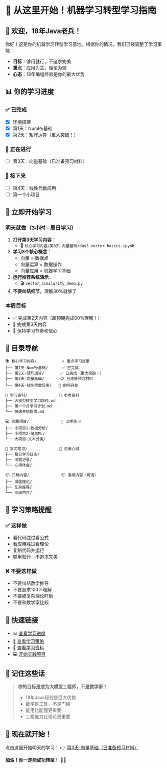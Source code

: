 # 🚀 从这里开始！机器学习转型学习指南

## 🎯 欢迎，18年Java老兵！

你好！这是你的机器学习转型学习基地。根据你的情况，我们已经调整了学习策略：
- **目标**：够用就行，不追求完美
- **重点**：应用为主，理论为辅
- **心态**：18年编程经验是你的最大优势

## 📊 你的学习进度

### ✅ 已完成
- [x] 环境搭建
- [x] 第1天：NumPy基础
- [x] 第2天：矩阵运算（重大突破！）

### 🔄 正在进行
- [ ] 第3天：向量基础（已准备预习材料）

### 📅 接下来
- [ ] 第4天：线性代数应用
- [ ] 第一个小项目

## 🚀 立即开始学习

### 明天就做（3小时 - 周日学习）
1. **打开第3天学习内容**：
   - 📁 `核心学习内容/第3天-向量基础/day3_vector_basics.ipynb`
2. **学习3个核心概念**：
   - 向量 = 数据点
   - 向量运算 = 数据操作
   - 向量应用 = 机器学习基础
3. **运行推荐系统演示**：
   - 🎬 `vector_similarity_demo.py`
4. **不要纠结细节**，理解30%就够了

### 本周目标
- ✅ 完成第2天内容（超预期完成60%理解！）
- 🔄 完成第3天内容
- 🎯 保持学习节奏和信心

## 📁 目录导航

```
📚 核心学习内容/           ⭐ 重点学习这里
├── 第1天-NumPy基础/      ✅ 已完成
├── 第2天-矩阵运算/       ✅ 已完成（重大突破！）
├── 第3天-向量基础/       📋 已准备预习材料
└── 第4天-线性代数应用/   📅 即将开始

📖 学习资料/              📖 参考资料
├── 大模型转型学习路径.md
├── 第一个月学习计划.md
└── 快速开始指南.md

💻 实践项目/              🚀 动手练习
├── 小项目1-数据分析/
├── 小项目2-简单ML/
└── 大项目-文本分类/

📝 学习笔记/              📝 记录心得
├── 每日学习日志/
├── 问题记录/
└── 心得体会/

📦 归档内容/              📦 高级内容（可选）
├── 深度理论/
├── 复杂推导/
└── 高级内容/
```

## 🎯 学习策略提醒

### ✅ 这样做
- 看代码胜过看公式
- 看应用胜过看理论
- 复制代码并运行
- 够用就行，不追求完美

### ❌ 不要这样做
- 不要纠结数学推导
- 不要追求100%理解
- 不要被复杂理论吓到
- 不要和数学家比较

## 🔗 快速链接

- 📊 [查看学习进度](./📊%20学习进度跟踪.md)
- 📝 [查看学习策略](./学习策略调整建议.md)
- 📖 [查看学习资料](./学习资料/)
- 💻 [开始实践项目](./实践项目/)

## 🌟 记住这些话

> **你的目标是成为大模型工程师，不是数学家！**
> 
> - 18年Java经验是巨大优势
> - 数学是工具，不是门槛
> - 能用比能懂更重要
> - 工程能力比理论更重要

## 🚀 现在就开始！

点击这里开始明天的学习：
👉 [第3天-向量基础（已准备预习材料）](./核心学习内容/第3天-向量基础/)

**加油！你一定能成功转型！** 🎯✨ 